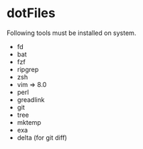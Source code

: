 # dotFiles
Following tools must be installed on system.

* fd
* bat
* fzf
* ripgrep
* zsh
* vim => 8.0
* perl
* greadlink
* git
* tree
* mktemp
* exa
* delta (for git diff)
